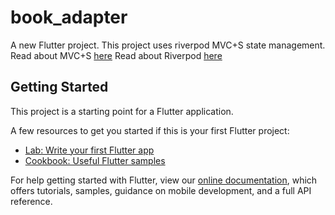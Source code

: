 # book_adapter

A new Flutter project. This project uses riverpod MVC+S state management.
Read about MVC+S [here](https://blog.gskinner.com/archives/2020/09/flutter-state-management-with-mvcs.html)
Read about Riverpod [here](https://codewithandrea.com/videos/flutter-state-management-riverpod/)

## Getting Started

This project is a starting point for a Flutter application.

A few resources to get you started if this is your first Flutter project:

- [Lab: Write your first Flutter app](https://flutter.dev/docs/get-started/codelab)
- [Cookbook: Useful Flutter samples](https://flutter.dev/docs/cookbook)

For help getting started with Flutter, view our
[online documentation](https://flutter.dev/docs), which offers tutorials,
samples, guidance on mobile development, and a full API reference.
